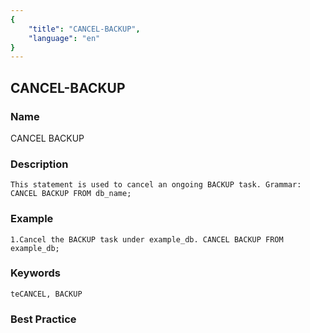 ```yaml
---
{
    "title": "CANCEL-BACKUP",
    "language": "en"
}
---
```


<!--
Licensed to the Apache Software Foundation (ASF) under one
or more contributor license agreements.  See the NOTICE file
distributed with this work for additional information
regarding copyright ownership.  The ASF licenses this file
to you under the Apache License, Version 2.0 (the
"License"); you may not use this file except in compliance
with the License.  You may obtain a copy of the License at

  http://www.apache.org/licenses/LICENSE-2.0

Unless required by applicable law or agreed to in writing,
software distributed under the License is distributed on an
"AS IS" BASIS, WITHOUT WARRANTIES OR CONDITIONS OF ANY
KIND, either express or implied.  See the License for the
specific language governing permissions and limitations
under the License.
-->

## CANCEL-BACKUP

### Name 

CANCEL  BACKUP

### Description

```text
This statement is used to cancel an ongoing BACKUP task. Grammar: CANCEL BACKUP FROM db_name;
```

### Example

```text
1.Cancel the BACKUP task under example_db. CANCEL BACKUP FROM example_db;
```

### Keywords

```text
teCANCEL, BACKUP
```

### Best Practice

